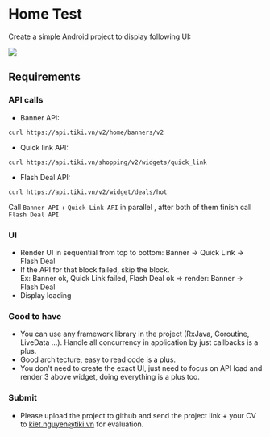 # Home Test

Create a simple Android project to display following UI:

 ![](./sample.gif)

## Requirements

### API calls
- Banner API:  
```
curl https://api.tiki.vn/v2/home/banners/v2
```
- Quick link API:  
```
curl https://api.tiki.vn/shopping/v2/widgets/quick_link
```
- Flash Deal API:  
```
curl https://api.tiki.vn/v2/widget/deals/hot
```

Call `Banner API` + `Quick Link API` in parallel , after both of them finish call `Flash Deal API`

### UI
- Render UI in sequential from top to bottom: Banner -> Quick Link -> Flash Deal
- If the API for that block failed, skip the block.  
Ex: Banner ok, Quick Link failed, Flash Deal ok => render: Banner -> Flash Deal
- Display loading

### Good to have
- You can use any framework library in the project (RxJava, Coroutine, LiveData ...). Handle all concurrency in application by just callbacks is a plus.
- Good architecture, easy to read code is a plus.
- You don't need to create the exact UI, just need to focus on API load and render 3 above widget, doing everything is a plus too.

### Submit
- Please upload the project to github and send the project link + your CV to kiet.nguyen@tiki.vn for evaluation.
